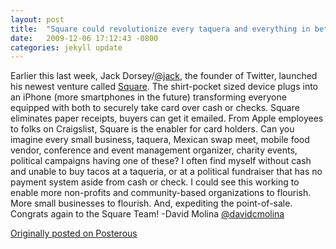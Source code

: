 ```yaml
---
layout: post
title:  "Square could revolutionize every taquera and everything in between"
date:   2009-12-06 17:12:43 -0800
categories: jekyll update
---
```

Earlier this last week, Jack Dorsey/[@jack](http://twitter.com/jack), the founder of Twitter, launched his newest venture called [Square](https://squareup.com/). The shirt-pocket sized device plugs into an iPhone (more smartphones in the future) transforming everyone equipped with both to securely take card over cash or checks. Square eliminates paper receipts, buyers can get it emailed. From Apple employees to folks on Craigslist, Square is the enabler for card holders. Can you imagine every small business, taquera, Mexican swap meet, mobile food vendor, conference and event management organizer, charity events, political campaigns having one of these? I often find myself without cash and unable to buy tacos at a taqueria, or at a political fundraiser that has no payment system aside from cash or check. I could see this working to enable more non-profits and community-based organizations to flourish. More small businesses to flourish. And, expediting the point-of-sale.
Congrats again to the Square Team!
-David Molina
[@davidcmolina](http://twitter.com/davidcmolina)

[Originally posted on Posterous](http://molina.posterous.com/)
